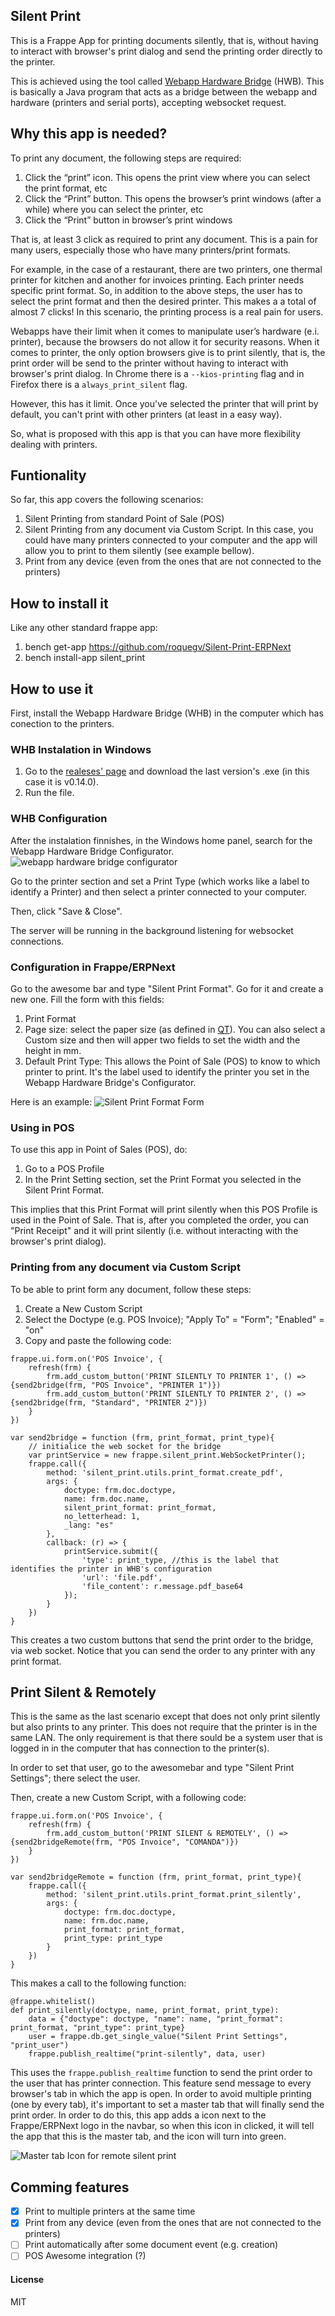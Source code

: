 ## Silent Print

This is a Frappe App for printing documents silently, that is, without having to interact with browser's print dialog and send the printing order directly to the printer.

This is achieved using the tool called [Webapp Hardware Bridge](https://github.com/imTigger/webapp-hardware-bridge) (HWB). This is basically a Java program that acts as a bridge between the webapp and hardware (printers and serial ports), accepting websocket request. 

## Why this app is needed?

To print any document, the following steps are required:

1. Click the “print” icon. This opens the print view where you can select the print format, etc
2. Click the “Print” button. This opens the browser’s print windows (after a while) where you can select the printer, etc
3. Click the “Print” button in browser’s print windows

That is, at least 3 click as required to print any document. This is a pain for many users, especially those who have many printers/print formats.

For example, in the case of a restaurant, there are two printers, one thermal printer for kitchen and another for invoices printing. Each printer needs specific print format. So, in addition to the above steps, the user has to select the print format and then the desired printer. This makes a a total of almost 7 clicks! In this scenario, the printing process is a real pain for users.

Webapps have their limit when it comes to manipulate user’s hardware (e.i. printer), because the browsers do not allow it for security reasons. When it comes to printer, the only option browsers give is to print silently, that is, the print order will be send to the printer without having to interact with browser's print dialog. In Chrome there is a `--kios-printing` flag and in Firefox there is a `always_print_silent` flag.

However, this has it limit. Once you've selected the printer that will print by default, you can't print with other printers (at least in a easy way). 

So, what is proposed with this app is that you can have more flexibility dealing with printers.

## Funtionality

So far, this app covers the following scenarios:
1. Silent Printing from standard Point of Sale (POS)
2. Silent Printing from any document via Custom Script. In this case, you could have many printers connected to your computer and the app will allow you to print to them silently (see example bellow).
3. Print from any device (even from the ones that are not connected to the printers)

## How to install it
Like any other standard frappe app:
1. bench get-app https://github.com/roquegv/Silent-Print-ERPNext
2. bench install-app silent_print

## How to use it

First, install the Webapp Hardware Bridge (WHB) in the computer which has conection to the printers.

### WHB Instalation in Windows
1. Go to the [realeses' page](https://github.com/imTigger/webapp-hardware-bridge/releases) and download the last version's .exe (in this case it is v0.14.0). 
2. Run the file.

### WHB Configuration
After the instalation finnishes, in the Windows home panel, search for the Webapp Hardware Bridge Configurator.
![webapp hardware bridge configurator](webapp-hardware-bridge-configurator.png)

Go to the printer section and set a Print Type (which works like a label to identify a Printer) and then select a printer connected to your computer.

Then, click "Save & Close".

The server will be running in the background listening for websocket connections.

### Configuration in Frappe/ERPNext
Go to the awesome bar and type "Silent Print Format". Go for it and create a new one. Fill the form with this fields:
1. Print Format
2. Page size: select the paper size (as defined in [QT](https://doc.qt.io/archives/qt-4.8/qprinter.html#PaperSize-enum)). You can also select a Custom size and then will apper two fields to set the width and the height in mm.
3. Default Print Type: This allows the Point of Sale (POS) to know to which printer to print. It's the label used to identify the printer you set in the Webapp Hardware Bridge's Configurator.

Here is an example:
![Silent Print Format Form](silent_print_format_form.png)

### Using in POS
To use this app in Point of Sales (POS), do:
1. Go to a POS Profile
2. In the Print Setting section, set the Print Format you selected in the Silent Print Format.

This implies that this Print Format will print silently when this POS Profile is used in the Point of Sale.
That is, after you completed the order, you can "Print Receipt" and it will print silently (i.e. without interacting with the browser's print dialog).

### Printing from any document via Custom Script
To be able to print form any document, follow these steps:
1. Create a New Custom Script
2. Select the Doctype (e.g. POS Invoice); "Apply To" = "Form"; "Enabled" = "on"
3. Copy and paste the following code:

```
frappe.ui.form.on('POS Invoice', {
	refresh(frm) {
		frm.add_custom_button('PRINT SILENTLY TO PRINTER 1', () => {send2bridge(frm, "POS Invoice", "PRINTER 1")})
		frm.add_custom_button('PRINT SILENTLY TO PRINTER 2', () => {send2bridge(frm, "Standard", "PRINTER 2")})
	}
})

var send2bridge = function (frm, print_format, print_type){
	// initialice the web socket for the bridge
	var printService = new frappe.silent_print.WebSocketPrinter();
	frappe.call({
		method: 'silent_print.utils.print_format.create_pdf',
		args: {
			doctype: frm.doc.doctype,
			name: frm.doc.name,
			silent_print_format: print_format,
			no_letterhead: 1,
			_lang: "es"
		},
		callback: (r) => {
			printService.submit({
				'type': print_type, //this is the label that identifies the printer in WHB's configuration
				'url': 'file.pdf',
				'file_content': r.message.pdf_base64
			});
		}
	})
}
```

This creates a two custom buttons that send the print order to the bridge, via web socket. Notice that you can send the order to any printer with any print format.

## Print Silent & Remotely
This is the same as the last scenario except that does not only print silently but also prints to any printer. This does not require that the printer is in the same LAN. The only requirement is that there sould be a system user that is logged in in the computer that has connection to the printer(s).

In order to set that user, go to the awesomebar and type "Silent Print Settings"; there select the user.

Then, create a new Custom Script, with a following code:

```
frappe.ui.form.on('POS Invoice', {
	refresh(frm) {
		frm.add_custom_button('PRINT SILENT & REMOTELY', () => {send2bridgeRemote(frm, "POS Invoice", "COMANDA")})
	}
})

var send2bridgeRemote = function (frm, print_format, print_type){
	frappe.call({
		method: 'silent_print.utils.print_format.print_silently',
		args: {
			doctype: frm.doc.doctype,
			name: frm.doc.name,
			print_format: print_format,
			print_type: print_type
		}
	})
}
```

This makes a call to the following function:

```
@frappe.whitelist()
def print_silently(doctype, name, print_format, print_type):
	data = {"doctype": doctype, "name": name, "print_format": print_format, "print_type": print_type}
	user = frappe.db.get_single_value("Silent Print Settings", "print_user")
	frappe.publish_realtime("print-silently", data, user)
```
This uses the `frappe.publish_realtime` function to send the print order to the user that has printer connection. This feature send message to every browser's tab in which the app is open. In order to avoid multiple printing (one by every tab), it's important to set a master tab that will finally send the print order. In order to do this, this app adds a icon next to the Frappe/ERPNext logo in the navbar, so when this icon in clicked, it will tell the app that this is the master tab, and the icon will turn into green.

![Master tab Icon for remote silent print](master-tab-icon.png)

## Comming features
- [x] Print to multiple printers at the same time
- [x] Print from any device (even from the ones that are not connected to the printers)
- [ ] Print automatically after some document event (e.g. creation)
- [ ] POS Awesome integration (?)

#### License

MIT
